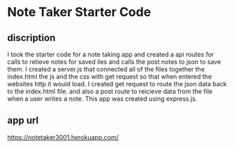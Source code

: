 # Note Taker Starter Code
## discription
I took the starter code for a note taking app and created a api routes for calls to retieve notes for saved iles and calls the post notes to json to save them.
I created a server.js that connected all of the files together the index.html the js and the css with get request so that when entered the websites http it would load. I created get request to route the json data back to the index.html file. and also a post route to reicieve data from the file when a user writes a note.
This app was created using express.js.
## app url 
https://notetaker3001.herokuapp.com/
